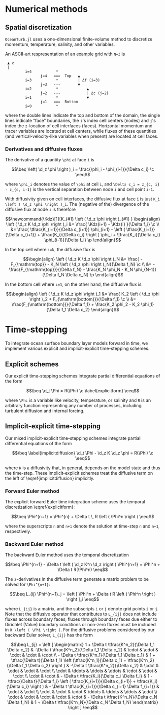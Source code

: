 # Numerical methods

```math
\newcommand{\c}{\, ,}
\newcommand{\p}{\, .}
\newcommand{\d}{\partial}

\newcommand{\r}[1]{\mathrm{#1}}

\newcommand{\ee}{\mathrm{e}}

\newcommand{\beq}{\begin{equation}}
\newcommand{\eeq}{\end{equation}}

\newcommand{\beqs}{\begin{gather}}
\newcommand{\eeqs}{\end{gather}}
```

## Spatial discretization

`OceanTurb.jl` uses a one-dimensional finite-volume method
to discretize momentum, temperature, salinity, and other variables.

An ASCII-art respresentation of an example grid with `N=3` is

```text
 ▲ z
 |
         i=4           *         
                j=4   ===  Top   ▲              
         i=3           *         | Δf (i=3)
                j=3   ---        ▼
         i=2           *             ▲            
                j=2   ---            | Δc (j=2)
         i=1           *             ▼  
                j=1   ===  Bottom
         i=0           *           
```

where the double lines indicate the top and bottom of the domain,
the single lines indicate "face" boundaries, the
`i`'s index cell centers (nodes) and `j`'s index the ``z``-location
of cell interfaces (faces).
Horizontal momentum and tracer variables are located at cell centers,
while fluxes of these quantities (and vertical-velocity-like variables when present)
are located at cell faces.

### Derivatives and diffusive fluxes

The derivative of a quantity ``\phi`` at face ``i`` is

```math
\beq
\left( \d_z \phi \right )_i = \frac{\phi_i - \phi_{i-1}}{\Delta c_i} \c
\eeq
```

where ``\phi_i`` denotes the value of ``\phi`` at cell ``i``, and
``\Delta c_i = z_{c, i} - z_{c, i-1}`` is the vertical separation between
node ``i`` and cell point ``i-1``.

With diffusivity given on cell interfaces, the diffusive flux
at face ``i`` is just ``K_i \left ( \d_z \phi \right )_i``.
The (negative of the) divergence of the diffusive flux at node ``i`` is therefore

```math
\newcommand{\Kdz}[1]{K_{#1} \left ( \d_z \phi \right )_{#1} }
\begin{align}
\left ( \d_z K \d_z \phi \right )_i &= \frac{ \Kdz{i+1} - \Kdz{i} }{\Delta f_i} \c \\
&= \frac{
          \tfrac{K_{i+1}}{\Delta c_{i+1}} \phi_{i+1}
        - \left ( \tfrac{K_{i+1}}{\Delta c_{i+1}} + \tfrac{K_i}{\Delta c_i} \right ) \phi_i
         + \tfrac{K_i}{\Delta c_i} \phi_{i-1}}{\Delta f_i} \p
\end{align}
```

In the top cell where ``i=N``, the diffusive flux is

```math
\begin{align}
\left ( \d_z K \d_z \phi \right )_N &= \frac{ - F_{\mathrm{top}} - K_N \left ( \d_z \phi \right )_N}{\Delta f_N} \c \\
&= -\frac{F_{\mathrm{top}}}{\Delta f_N} - \frac{K_N \phi_N - K_N \phi_{N-1}}{\Delta f_N \Delta c_N} \p
\end{align}
```

In the bottom cell where ``i=1``, on the other hand, the diffusive flux is

```math
\begin{align}
\left ( \d_z K \d_z \phi \right )_1 &= \frac{  K_2 \left ( \d_z \phi \right )_2 + F_{\mathrm{bottom}}}{\Delta f_1} \c \\
&= \frac{F_{\mathrm{bottom}}}{\Delta f_1} + \frac{K_2 \phi_2 - K_2 \phi_1}{\Delta f_1 \Delta c_2}
\end{align}
```


# Time-stepping

To integrate ocean surface boundary layer models forward in time,
we implement various explicit and implicit-explicit time-stepping schemes.

## Explicit schemes

Our explicit time-stepping schemes integrate partial differential equations
of the form

```math
\beq
\d_t \Phi = R(\Phi) \c
\label{explicitform}
\eeq
```

where ``\Phi`` is a variable like velocity, temperature, or salinity and ``R``
is an arbitrary function representing any number of processes, including turbulent
diffusion and internal forcing.

## Implicit-explicit time-stepping

Our mixed implicit-explicit time-stepping schemes integrate partial differential equations
of the form
```math
\beq \label{implicitdiffusion}
\d_t \Phi - \d_z K \d_z \phi = R(\Phi) \c
\eeq
```
where ``K`` is a diffusivity that,  in general, depends on the model state
and thus the time-step.
These implicit-explicit schemes treat the diffusive term on the left
of \eqref{implicitdiffusion} implicitly.

### Forward Euler method

The explicit forward Euler time integration scheme uses
the temporal discretization \eqref{explicitform}:

```math
\beq
\Phi^{n+1} = \Phi^{n} + \Delta t \, R \left ( \Phi^n \right )
\eeq
```

where the superscripts ``n`` and ``n+1`` denote the solution at
time-step ``n`` and ``n+1``, respectively.

### Backward Euler method

The backward Euler method uses the temporal discretization

```math
\beq
\Phi^{n+1} - \Delta t \left ( \d_z K^n \d_z \right ) \Phi^{n+1} = \Phi^n + \Delta t R(\Phi^n)
\eeq
```

The ``z``-derivatives in the diffusive term generate a matrix problem to be solved
for ``\Phi^{n+1}``:

```math
\beq
L_{ij} \Phi^{n+1}_j = \left [ \Phi^n + \Delta t R \left ( \Phi^n \right ) \right ]_i
\eeq
```

where ``L_{ij}`` is a matrix, and the subscripts ``i`` or ``j`` denote grid points
``i`` or ``j``.
Note that the diffusive operator that contributes to ``L_{ij}`` does not include fluxes
across boundary faces; fluxes through boundary faces due either to Dirichlet (Value)
boundary conditions or non-zero fluxes must be included in ``R \left ( \Phi \right )``.
For the diffusive problems considered by our backward Euler solver, ``L_{ij}`` has the form

```math
\beq
L_{ij} = \left [ \begin{matrix}
1 + \Delta t \tfrac{K^n_2}{\Delta f_1 \Delta c_2}
  & -\Delta t \tfrac{K^n_2}{\Delta f_1 \Delta c_2} & \cdot & \cdot & \cdot & \cdot & \cdot \\
- \Delta t \tfrac{K^n_1}{\Delta f_1 \Delta c_1}
  & 1 + \tfrac{\Delta t}{\Delta f_1} \left (\tfrac{K^n_1}{\Delta c_1} + \tfrac{K^n_2}{\Delta f_1 \Delta c_2} \right )
    & -\Delta t \tfrac{K^n_2}{\Delta c_2} & \cdot & \cdot & \cdot & \cdot \\
\cdot & \ddots & \ddots & \ddots & \cdot & \cdot & \cdot \\
\cdot & \cdot
  & - \Delta t \tfrac{K_i}{\Delta c_i \Delta f_i}
  & 1 - \tfrac{\Delta t}{\Delta f_i} \left ( \tfrac{K_{i+1}}{\Delta c_{i+1}} + \tfrac{K_i}{\Delta c_i} \right )
  & - \Delta t \tfrac{K_{i+1}}{\Delta c_{i+1} \Delta f_{i+1}} & \cdot & \cdot \\
\cdot & \cdot & \cdot & \ddots & \ddots & \ddots & \cdot \\
\cdot & \cdot & \cdot & \cdot & \cdot & - \Delta t \tfrac{K^n_N}{\Delta c_N \Delta f_N}
  & 1 + \Delta t \tfrac{K^n_N}{\Delta c_N \Delta f_N}
\end{matrix} \right ]
\eeq
```

